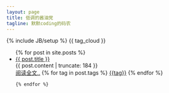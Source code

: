 ```yaml
---
layout: page
title: 低调的酱油党
tagline: 默默coding的码农
---
```

{% include JB/setup %}
{{ tag_cloud }}

<ul class="posts">
  {% for post in site.posts %}
    <li>
		<a href="{{ BASE_PATH }}{{ post.url }}" class = "postTitle" target = "_blank">{{ post.title }}</a>		
		<div class = "postContent">
			{{ post.content | truncate: 184 }}
		</div>
		<div>
			<a href = "{{post.url}}" class = "readMore" target = "_blank">阅读全文..</a>
			<i class="icon-tag"></i>
			{% for tag in post.tags %}
				<a class = "postTag" href = "/tags.html#{{tag}}-ref">{{tag}}</a>
			{% endfor %}
		</div>
	</li>

	{% endfor %}
</ul>


